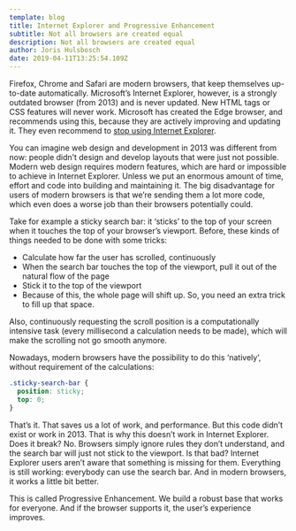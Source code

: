 ```yaml
---
template: blog
title: Internet Explorer and Progressive Enhancement
subtitle: Not all browsers are created equal
description: Not all browsers are created equal
author: Joris Hulsbosch
date: 2019-04-11T13:25:54.109Z
---
```

Firefox, Chrome and Safari are modern browsers, that keep themselves up-to-date automatically. Microsoft’s Internet Explorer, however, is a strongly outdated browser (from 2013) and is never updated. New HTML tags or CSS features will never work. Microsoft has created the Edge browser, and recommends using this, because they are actively improving and updating it. They even recommend to [stop using Internet Explorer]( https://www.theverge.com/2019/2/8/18216767/microsoft-internet-explorer-warning-compatibility-solution).

You can imagine web design and development in 2013 was different from now: people didn’t design and develop layouts that were just not possible. Modern web design requires modern features, which are hard or impossible to achieve in Internet Explorer. Unless we put an enormous amount of time, effort and code into building and maintaining it. The big disadvantage for users of modern browsers is that we’re sending them a lot more code, which even does a worse job than their browsers potentially could.

Take for example a sticky search bar: it ‘sticks’ to the top of your screen when it touches the top of your browser’s viewport. Before, these kinds of things needed to be done with some tricks:

-	Calculate how far the user has scrolled, continuously
-	When the search bar touches the top of the viewport, pull it out of the natural flow of the page
-	Stick it to the top of the viewport
-	Because of this, the whole page will shift up. So, you need an extra trick to fill up that space.

Also, continuously requesting the scroll position is a computationally intensive task (every millisecond a calculation needs to be made), which will make the scrolling not go smooth anymore.

Nowadays, modern browsers have the possibility to do this ‘natively’, without requirement of the calculations:

```css
.sticky-search-bar {
  position: sticky;
  top: 0;
}
```

That’s it. That saves us a lot of work, and performance. But this code didn’t exist or work in 2013. That is why this doesn’t work in Internet Explorer. Does it break? No. Browsers simply ignore rules they don’t understand, and the search bar will just not stick to the viewport. Is that bad? Internet Explorer users aren’t aware that something is missing for them. Everything is still working: everybody can use the search bar. And in modern browsers, it works a little bit better.

This is called Progressive Enhancement. We build a robust base that works for everyone. And if the browser supports it, the user’s experience improves.